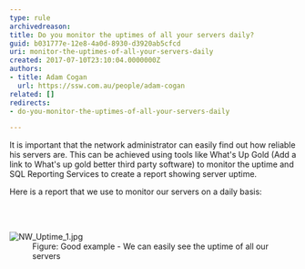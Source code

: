 ```yaml
---
type: rule
archivedreason: 
title: Do you monitor the uptimes of all your servers daily?
guid: b031777e-12e8-4a0d-8930-d3920ab5cfcd
uri: monitor-the-uptimes-of-all-your-servers-daily
created: 2017-07-10T23:10:04.0000000Z
authors:
- title: Adam Cogan
  url: https://ssw.com.au/people/adam-cogan
related: []
redirects:
- do-you-monitor-the-uptimes-of-all-your-servers-daily

---
```



<p>It is important that the network administrator can easily find out how reliable his servers are. This can be achieved using tools like What's Up Gold (Add a link to What's up gold better third party software) to monitor the uptime and SQL Reporting Services to create a report showing server uptime.</p><p>Here is a report that we use to monitor our servers on a daily basis&#58;<br></p>
<br><excerpt class='endintro'></excerpt><br>
<dl class="goodImage"><dt>​​​​​<img src="/PublishingImages/NW_Uptime_1.jpg" alt="NW_Uptime_1.jpg" />​<br></dt><dd>Figure&#58; Good example - We can easily see the uptime of all our servers</dd></dl>


